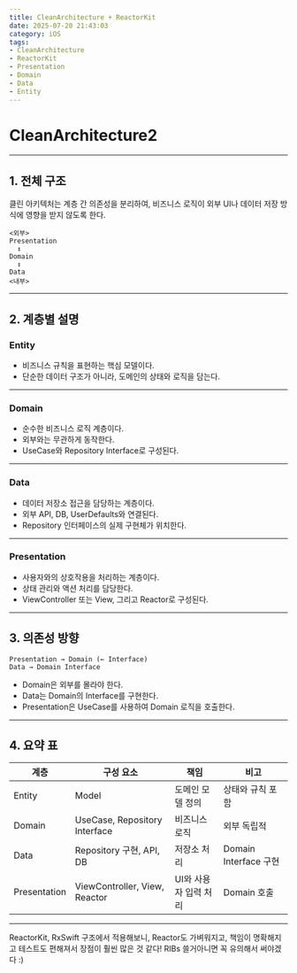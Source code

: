 ```yaml
---
title: CleanArchitecture + ReactorKit
date: 2025-07-20 21:43:03
category: iOS
tags: 
- CleanArchitecture
- ReactorKit
- Presentation
- Domain
- Data
- Entity
---
```


# CleanArchitecture2

---

## 1. 전체 구조

클린 아키텍처는 계층 간 의존성을 분리하여, 비즈니스 로직이 외부 UI나 데이터 저장 방식에 영향을 받지 않도록 한다.

```
<외부>
Presentation
  ↕
Domain
  ↕
Data
<내부>
```

---

## 2. 계층별 설명

### Entity
- 비즈니스 규칙을 표현하는 핵심 모델이다.
- 단순한 데이터 구조가 아니라, 도메인의 상태와 로직을 담는다.

---

### Domain
- 순수한 비즈니스 로직 계층이다.
- 외부와는 무관하게 동작한다.
- UseCase와 Repository Interface로 구성된다.

---

### Data
- 데이터 저장소 접근을 담당하는 계층이다.
- 외부 API, DB, UserDefaults와 연결된다.
- Repository 인터페이스의 실제 구현체가 위치한다.

---

### Presentation
- 사용자와의 상호작용을 처리하는 계층이다.
- 상태 관리와 액션 처리를 담당한다.
- ViewController 또는 View, 그리고 Reactor로 구성된다.

---

## 3. 의존성 방향

```
Presentation → Domain (← Interface)
Data → Domain Interface
```

- Domain은 외부를 몰라야 한다.
- Data는 Domain의 Interface를 구현한다.
- Presentation은 UseCase를 사용하여 Domain 로직을 호출한다.

---

## 4. 요약 표

| 계층 | 구성 요소 | 책임 | 비고 |
|------|-----------|------|------|
| Entity | Model | 도메인 모델 정의 | 상태와 규칙 포함 |
| Domain | UseCase, Repository Interface | 비즈니스 로직 | 외부 독립적 |
| Data | Repository 구현, API, DB | 저장소 처리 | Domain Interface 구현 |
| Presentation | ViewController, View, Reactor | UI와 사용자 입력 처리 | Domain 호출 |

---

ReactorKit, RxSwift 구조에서 적용해보니, Reactor도 가벼워지고, 책임이 명확해지고 테스트도 편해져서 장점이 훨씬 많은 것 같다!
RIBs 쓸거아니면 꼭 유의해서 써야겠다 :) 

